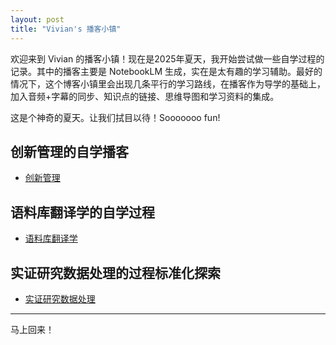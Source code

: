 ```yaml
---
layout: post
title: "Vivian's 播客小镇"
---
```



欢迎来到 Vivian 的播客小镇！现在是2025年夏天，我开始尝试做一些自学过程的记录。其中的播客主要是 NotebookLM 生成，实在是太有趣的学习辅助。最好的情况下，这个博客小镇里会出现几条平行的学习路线，在播客作为导学的基础上，加入音频+字幕的同步、知识点的链接、思维导图和学习资料的集成。

这是个神奇的夏天。让我们拭目以待！Sooooooo fun!

## 创新管理的自学播客

- [创新管理](/class/podcast/2025-07-17-managing-innovation)

## 语料库翻译学的自学过程

- [语料库翻译学](/class/podcast/podcast_channel2)

## 实证研究数据处理的过程标准化探索
- [实证研究数据处理](/class/podcast/podcast_channel3)

---

马上回来！